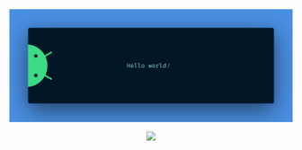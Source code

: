 <!-- ![Name gif](res/screedbot.gif) -->

<img src="https://github.com/yash3001/yash3001/blob/master/res/banner.png" />

<p align="center"> 
  <!-- Visitor count<br> -->
  <img src="https://profile-counter.glitch.me/yash3001/count.svg" />
</p>

